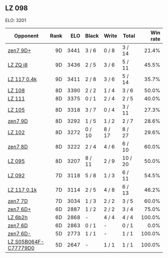 ## LZ 098 ##

ELO: 3201

Opponent | Rank | ELO | Black | Write | Total | Win rate
---------|-----:|----:|-------|-------|-------|-------:
[zen7 9D+](zen7%209D+.md) | 9D | 3441 | 3 / 6 | 0 / 8 | 3 / 14 | 21.4%
[LZ ZQ i8](LZ%20ZQ%20i8.md) | 9D | 3436 | 2 / 5 | 3 / 6 | 5 / 11 | 45.5%
[LZ 117 0.4k](LZ%20117%200.4k.md) | 9D | 3411 | 2 / 8 | 3 / 6 | 5 / 14 | 35.7%
[LZ 108](LZ%20108.md) | 8D | 3390 | 2 / 2 | 1 / 4 | 3 / 6 | 50.0%
[LZ 111](LZ%20111.md) | 8D | 3375 | 0 / 1 | 2 / 4 | 2 / 5 | 40.0%
[LZ 105](LZ%20105.md) | 8D | 3318 | 3 / 7 | 0 / 4 | 3 / 11 | 27.3%
[zen7 9D](zen7%209D.md) | 8D | 3292 | 1 / 5 | 1 / 2 | 2 / 7 | 28.6%
[LZ 102](LZ%20102.md) | 8D | 3272 | 0 / 10 | 8 / 17 | 8 / 27 | 29.6%
[zen7 8D](zen7%208D.md) | 8D | 3222 | 2 / 4 | 4 / 6 | 6 / 10 | 60.0%
[LZ 095](LZ%20095.md) | 8D | 3207 | 8 / 11 | 2 / 9 | 10 / 20 | 50.0%
[LZ 092](LZ%20092.md) | 7D | 3118 | 5 / 8 | 1 / 3 | 6 / 11 | 54.5%
[LZ 117 0.1k](LZ%20117%200.1k.md) | 7D | 3114 | 2 / 5 | 4 / 8 | 6 / 13 | 46.2%
[zen7 7D](zen7%207D.md) | 7D | 3034 | 1 / 3 | 2 / 2 | 3 / 5 | 60.0%
[zen7 6D+](zen7%206D+.md) | 6D | 2887 | 1 / 2 | 2 / 2 | 3 / 4 | 75.0%
[LZ 6b2h](LZ%206b2h.md) | 6D | 2868 | - | 4 / 4 | 4 / 4 | 100.0%
[zen7 6D](zen7%206D.md) | 6D | 2863 | 0 / 1 | - | 0 / 1 | 0.0%
[zen7 6D-](zen7%206D-.md) | 5D | 2773 | 1 / 1 | - | 1 / 1 | 100.0%
[LZ S05B064F-C77779D0](LZ%20S05B064F-C77779D0.md) | 5D | 2647 | - | 1 / 1 | 1 / 1 | 100.0%
